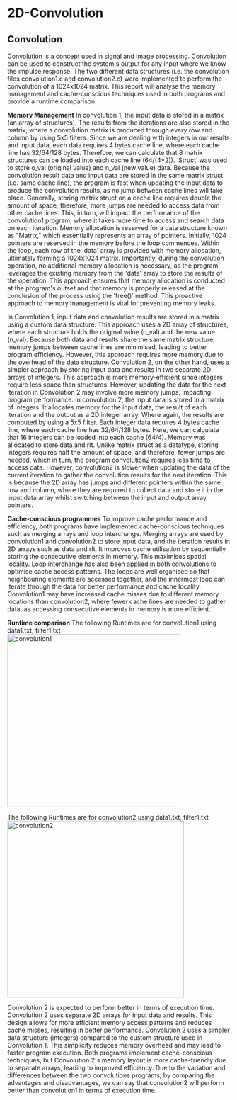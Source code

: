 # 2D-Convolution

<h2>Convolution</h2>
Convolution is a concept used in signal and image processing. Convolution can be used to construct the system's output for any input where we know the impulse response.
The two different data structures (i.e. the convolution files convolution1.c and convolution2.c) were implemented to perform the convolution of a 1024x1024 matrix. This report will analyse the memory management and cache-conscious techniques used in both programs and provide a runtime comparison.

<b>Memory Management</b>
In convolution 1, the input data is stored in a matrix (an array of structures). The results from the iterations are also stored in the matrix, where a convolution matrix is produced through every row and column by using 5x5 filters.
Since we are dealing with integers in our results and input data, each data requires 4 bytes cache line, where each cache line has 32/64/128 bytes. Therefore, we can calculate that 8 matrix structures can be loaded into each cache line (64/(4*2)).
‘Struct’ was used to store o_val (original value) and n_val (new value) data. Because the convolution result data and input data are stored in the same matrix struct (i.e. same cache line), the program is fast when updating the input data to produce the convolution results, as no jump between cache lines will take place. Generally, storing matrix struct on a cache line requires double the amount of space; therefore, more jumps are needed to access data from other cache lines. This, in turn, will impact the performance of the convolution1 program, where it takes more time to access and search data on each iteration.
Memory allocation is reserved for a data structure known as "Matrix," which essentially represents an array of pointers. Initially, 1024 pointers are reserved in the memory before the loop commences. Within the loop, each row of the 'data' array is provided with memory allocation, ultimately forming a 1024x1024 matrix. Importantly, during the convolution operation, no additional memory allocation is necessary, as the program leverages the existing memory from the 'data' array to store the results of the operation. This approach ensures that memory allocation is conducted at the program's outset and that memory is properly released at the conclusion of the process using the 'free()' method. This proactive approach to memory management is vital for preventing memory leaks.

In Convolution 1, input data and convolution results are stored in a matrix using a custom data structure. This approach uses a 2D array of structures, where each structure holds the original value (o_val) and the new value (n_val). Because both data and results share the same matrix structure, memory jumps between cache lines are minimised, leading to better program efficiency. However, this approach requires more memory due to the overhead of the data structure.
Convolution 2, on the other hand, uses a simpler approach by storing input data and results in two separate 2D arrays of integers. This approach is more memory-efficient since integers require less space than structures. However, updating the data for the next iteration in Convolution 2 may involve more memory jumps, impacting program performance. In convolution 2, the input data is stored in a matrix of integers. It allocates memory for the input data, the result of each iteration and the output as a 2D integer array. Where again, the results are computed by using a 5x5 filter.
Each integer data requires 4 bytes cache line, where each cache line has 32/64/128 bytes. Here, we can calculate that 16 integers can be loaded into each cache (64/4).
Memory was allocated to store data and rlt. Unlike matrix struct as a datatype, storing integers requires half the amount of space, and therefore, fewer jumps are needed, which in turn, the program convolution2 requires less time to access data.
However, convolution2 is slower when updating the data of the current iteration to gather the convolution results for the next iteration. This is because the 2D array has jumps and different pointers within the same row and column, where they are required to collect data and store it in the input data array whilst switching between the input and output array pointers.

<b>Cache-conscious programmes</b>
To improve cache performance and efficiency, both programs have implemented cache-conscious techniques such as merging arrays and loop interchange.
Merging arrays are used by convolution1 and convolution2 to store input data, and the iteration results in 2D arrays such as data and rlt. It improves cache utilisation by sequentially storing the consecutive elements in memory. This maximises spatial locality.
Loop interchange has also been applied in both convolutions to optimise cache access patterns. The loops are well organised so that neighbouring elements are accessed together, and the innermost loop can iterate through the data for better performance and cache locality.
Convolution1 may have increased cache misses due to different memory locations than convolution2, where fewer cache lines are needed to gather data, as accessing consecutive elements in memory is more efficient.

<b>Runtime comparison</b>
The following Runtimes are for convolution1 using data1.txt, filter1.txt
<img width="391" alt="convolution1" src="https://github.com/user-attachments/assets/41747480-5bd5-4bcc-8182-b52c1b291109">

The following Runtimes are for convolution2 using data1.txt, filter1.txt
<img width="399" alt="convolution2" src="https://github.com/user-attachments/assets/45924f0d-67f0-4685-87f2-5039be8e4376">

Convolution 2 is expected to perform better in terms of execution time.
Convolution 2 uses separate 2D arrays for input data and results. This design allows for more efficient memory access patterns and reduces cache misses, resulting in better performance.
Convolution 2 uses a simpler data structure (integers) compared to the custom structure used in Convolution 1. This simplicity reduces memory overhead and may lead to faster program execution.
Both programs implement cache-conscious techniques, but Convolution 2's memory layout is more cache-friendly due to separate arrays, leading to improved efficiency.
Due to the variation and differences between the two convolutions programs, by comparing the advantages and disadvantages, we can say that convolution2 will perform better than convolution1 in terms of execution time.
